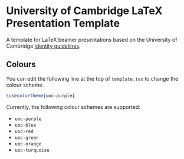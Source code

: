 University of Cambridge LaTeX Presentation Template
=====================

A template for LaTeX beamer presentations based on the University of Cambridge [identity guidelines](http://www.admin.cam.ac.uk/offices/communications/services/identityguidelines/guidelinesv5.pdf).

## Colours

You can edit the following line at the top of `template.tex` to change the colour scheme.

```tex
\usecolortheme{uoc-purple}
```

Currently, the following colour schemes are supported:

* `uoc-purple`
* `uoc-blue`
* `uoc-red`
* `uoc-green`
* `uoc-orange`
* `uoc-turquoise` 
